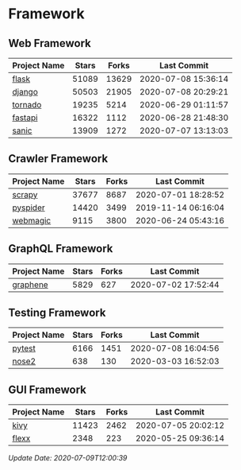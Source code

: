 # Framework

## Web Framework

| Project Name | Stars | Forks | Last Commit |
| ------------ | ----- | ----- | ----------- |
| [flask](https://github.com/pallets/flask) | 51089 | 13629 | 2020-07-08 15:36:14 |
| [django](https://github.com/django/django) | 50503 | 21905 | 2020-07-08 20:29:21 |
| [tornado](https://github.com/tornadoweb/tornado) | 19235 | 5214 | 2020-06-29 01:11:57 |
| [fastapi](https://github.com/tiangolo/fastapi) | 16322 | 1112 | 2020-06-28 21:48:30 |
| [sanic](https://github.com/huge-success/sanic) | 13909 | 1272 | 2020-07-07 13:13:03 |

## Crawler Framework

| Project Name | Stars | Forks | Last Commit |
| ------------ | ----- | ----- | ----------- |
| [scrapy](https://github.com/scrapy/scrapy) | 37677 | 8687 | 2020-07-01 18:28:52 |
| [pyspider](https://github.com/binux/pyspider) | 14420 | 3499 | 2019-11-14 06:16:04 |
| [webmagic](https://github.com/code4craft/webmagic) | 9115 | 3800 | 2020-06-24 05:43:16 |

## GraphQL Framework

| Project Name | Stars | Forks | Last Commit |
| ------------ | ----- | ----- | ----------- |
| [graphene](https://github.com/graphql-python/graphene) | 5829 | 627 | 2020-07-02 17:52:44 |

## Testing Framework

| Project Name | Stars | Forks | Last Commit |
| ------------ | ----- | ----- | ----------- |
| [pytest](https://github.com/pytest-dev/pytest) | 6166 | 1451 | 2020-07-08 16:04:56 |
| [nose2](https://github.com/nose-devs/nose2) | 638 | 130 | 2020-03-03 16:52:03 |

## GUI Framework

| Project Name | Stars | Forks | Last Commit |
| ------------ | ----- | ----- | ----------- |
| [kivy](https://github.com/kivy/kivy) | 11423 | 2462 | 2020-07-05 20:02:12 |
| [flexx](https://github.com/flexxui/flexx) | 2348 | 223 | 2020-05-25 09:36:14 |

*Update Date: 2020-07-09T12:00:39*